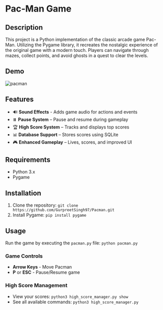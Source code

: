 # Pac-Man Game

## Description
This project is a Python implementation of the classic arcade game Pac-Man. Utilizing the Pygame library, it recreates the nostalgic experience of the original game with a modern touch. Players can navigate through mazes, collect points, and avoid ghosts in a quest to clear the levels.

## Demo

![pacman](https://github.com/GurpreetSingh97/Pacman/assets/36395745/d5687d0d-6011-4fef-a1a6-2f036b0dc4f9)

## Features

- 🔊 **Sound Effects** -  Adds game audio for actions and events
- ⏸️ **Pause System** – Pause and resume during gameplay  
- 🏆 **High Score System** – Tracks and displays top scores  
- 📊 **Database Support** – Stores scores using SQLite  
- 🎮 **Enhanced Gameplay** – Lives, scores, and improved UI  

## Requirements
- Python 3.x
- Pygame

## Installation
1. Clone the repository: ```git clone https://github.com/GurpreetSingh97/Pacman.git ```
2. Install Pygame: ```pip install pygame```

## Usage
Run the game by executing the `pacman.py` file: ```python pacman.py```

### Game Controls
- **Arrow Keys** - Move Pacman
- **P** or **ESC** - Pause/Resume game

### High Score Management
- View your scores: ```python3 high_score_manager.py show```
- See all available commands: ```python3 high_score_manager.py```
